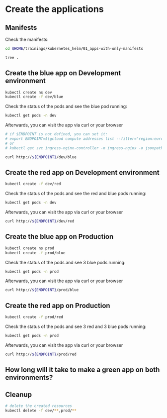 # Create the applications

## Manifests

Check the manifests:

```bash
cd $HOME/trainings/kubernetes_helm/01_apps-with-only-manifests

tree .
```

## Create the blue app on Development environment

```bash
kubectl create ns dev
kubectl create -f dev/blue
```

Check the status of the pods and see the blue pod running:

```bash
kubectl get pods -n dev
```

Afterwards, you can visit the app via curl or your browser

```bash
# if $ENDPOINT is not defined, you can set it:
# export ENDPOINT=$(gcloud compute addresses list --filter="region:europe-west3" --filter="name=training-kh-addr" --format="get(address)")
# or
# kubectl get svc ingress-nginx-controller -n ingress-nginx -o jsonpath={.status.loadBalancer.ingress[].ip}

curl http://${ENDPOINT}/dev/blue
```

## Create the red app on Development environment

```bash
kubectl create -f dev/red
```

Check the status of the pods and see the red and blue pods running:

```bash
kubectl get pods -n dev
```

Afterwards, you can visit the app via curl or your browser

```bash
curl http://${ENDPOINT}/dev/red
```

## Create the blue app on Production

```bash
kubectl create ns prod
kubectl create -f prod/blue
```

Check the status of the pods and see 3 blue pods running:

```bash
kubectl get pods -n prod
```

Afterwards, you can visit the app via curl or your browser

```bash
curl http://${ENDPOINT}/prod/blue
```

## Create the red app on Production

```bash
kubectl create -f prod/red
```

Check the status of the pods and see 3 red and 3 blue pods running:

```bash
kubectl get pods -n prod
```

Afterwards, you can visit the app via curl or your browser

```bash
curl http://${ENDPOINT}/prod/red
```

## How long will it take to make a green app on both environments?

## Cleanup

```bash
# delete the created resources
kubectl delete -f dev/**,prod/**
```
